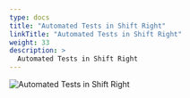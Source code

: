 ```yaml
---
type: docs
title: "Automated Tests in Shift Right"
linkTitle: "Automated Tests in Shift Right"
weight: 33
description: >
  Automated Tests in Shift Right
---
```


![Automated Tests in Shift Right](/images/bootcamp-slides/automated-tests-bootcamp/Slide33.PNG)
